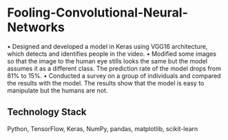 # Fooling-Convolutional-Neural-Networks
•	Designed and developed a model in Keras using VGG16 architecture, which detects and identifies people in the video.
•	Modified some images so that the image to the human eye stills looks the same but the model assumes it as a different class. The prediction rate of the model drops from 81% to 15%.
•	Conducted a survey on a group of individuals and compared the results with the model. The results show that the model is easy to manipulate but the humans are not.


## Technology Stack
Python, TensorFlow, Keras, NumPy, pandas, matplotlib, scikit-learn
